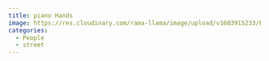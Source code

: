 ```yaml
---
title: piano Hands
image: https://res.cloudinary.com/rama-llama/image/upload/v1603915233/Piano_Hands_tu34lz.jpg
categories:
  - People
  - street
---
```

